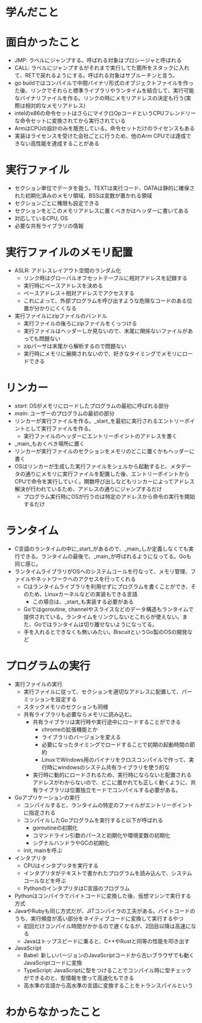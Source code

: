# 学んだこと

# 面白かったこと
- JMP: ラベルにジャンプする。呼ばれる対象はプロシージャと呼ばれる
- CALL: ラベルにジャンプするがそれまで実行してた箇所をスタックに入れて、RETで戻れるようにする。呼ばれる対象はサブルーチンと言う。
- go buildではコンパイルで中間バイナリ形式のオブジェクトファイルを作った後、リンクでそれらと標準ライブラリやランタイムを結合して、実行可能なバイナリファイルを作る。リンクの時にメモリアドレスの決定も行う(実際は相対的なメモリアドレス)
- intelのx86の命令セットはさらにマイクロOpコードというCPUフレンドリーな命令セットに変換されてから実行されている
- ArmはCPUの設計のみを販売している。命令セットだけのライセンスもある
- 実装はライセンスを受けた会社ごとに行うため、他のArm CPUでは達成できない高性能を達成することがある

# 実行ファイル
- セクション単位でデータを扱う。TEXTは実行コード、DATAは静的に確保された初期化済みのメモリ領域、BSSは変数が置かれる領域
- セクションごとに権限も設定できる
- セクションをどこのメモリアドレスに置くべきかはヘッダーに書いてある
- 対応しているCPU, OS
- 必要な共有ライブラリの情報

# 実行ファイルのメモリ配置
- ASLR: アドレスレイアウト空間のランダム化
  - リンク時はグローバルオフセットテーブルに相対アドレスを記録する
  - 実行時にベースアドレスを決める
  - ベースアドレス＋相対アドレスでアクセスする
  - これによって、外部プログラムを呼び出すような危険なコードのある位置が分かりにくくなる
- 実行ファイルにzipファイルのバンドル
  - 実行ファイルの後ろにzipファイルをくっつける
  - 実行ファイルはヘッダーしか見ないので、末尾に関係ないファイルがあっても問題ない
  - zipパーサは末尾から解析するので問題ない
  - 実行時にメモリに展開されないので、好きなタイミングでメモリにロードできる

# リンカー
- _start_: OSがメモリにロードしたプログラムの最初に呼ばれる部分
- _main_: ユーザーのプログラムの最初の部分
- リンカーが実行ファイルを作る。_start_を最初に実行されるエントリーポイントとして実行ファイルを作る。
  - 実行ファイルのヘッダーにエントリーポイントのアドレスを書く
- _main_もおくべき場所に置く
- リンカーが実行ファイルのセクションをメモリのどこに置くかもヘッダーに書く
- OSはリンカーが生成した実行ファイルをシェルから起動すると、メタデータの通りにメモリに実行ファイルを配置した後、エントリーポイントからCPUで命令を実行していく。関数呼び出しなどもリンカーによってアドレス解決が行われているため、アドレスの通りにジャンプするだけ
  - プログラム実行時にOSが行うのは特定のアドレスから命令の実行を開始するだけ

# ランタイム
- C言語のランタイムの中に_start_があるので、_main_しか定義しなくても実行できる。ランタイムの最後で、_main_が呼ばれるようになってる。Goも同じ感じ。
- ランタイムライブラリがOSへのシステムコールを行なって、メモリ管理、ファイルやネットワークへのアクセスを行ってくれる
  - Cはランタイムライブラリを利用せずにプログラムを書くことができ、そのため、Linuxカーネルなどの実装もできる言語
    - この場合は、_start_も実装する必要がある
  - Goではgoroutine, channelやスライスなどのデータ構造もランタイムで提供されている。ランタイムをリンクしないとこれらが使えない。また、Goではランタイムは切り離せないようになってる。
  - 手を入れるとできなくも無いみたい。BiscuitというGo製のOSの開発など

# プログラムの実行
- 実行ファイルの実行
  - 実行ファイルに従って、セクションを適切なアドレスに配置して、パーミッションを設定する
  - スタックメモリのセクションも同様
  - 共有ライブラリも必要ならメモリに読み込む。
    - 共有ライブラリは実行時や実行途中にロードすることができる
      - chromeの拡張機能とか
      - ライブラリのバージョンを変える
      - 必要になったタイミングでロードすることで初期の起動時間の節約
      - LinuxでWindows用のバイナリをクロスコンパイルで作って、実行時にwindowsのシステム共有ライブラリを使う的な
    - 実行時に動的にロードされるため、実行時にならないと配置されるアドレスがわからないので、どこに置かれても正しく動くように、共有ライブラリは位置独立モードでコンパイルする必要がある。
- Goアプリケーションの実行
  - コンパイルすると、ランタイムの特定のファイルがエントリーポイントに指定される
  - コンパイルしたGoプログラムを実行すると以下が呼ばれる
    - goroutineの初期化
    - コマンドライン引数のパースと初期化や環境変数の初期化
    - シグナルハンドラやGCの初期化
  - init, mainを呼ぶ
- インタプリタ
  - CPUはインタプリタを実行する
  - インタプリタがテキストで書かれたプログラムを読み込んで、システムコールなどを呼ぶ
  - PythonのインタプリタはC言語のプログラム
- Pythonはコンパイラでバイトコードに変換した後、仮想マシンで実行する方式
- JavaやRubyも同じ方式だが、JITコンパイラの工夫がある。バイトコードのうち、実行頻度が高い部分をネイティブコードに変換して実行するやつ
  - 初回だけコンパイル時間がかかるので遅くなるが、2回目以降は高速になる
  - Javaはトップスピードに乗ると、C++やRustと同等の性能を叩き出す
- JavaScript
  - Babel: 新しいバージョンのJavaScriptコードから古いブラウザでも動くJavaScriptコードに変換
  - TypeScript: JavaScriptに型をつけることでコンパイル時に型チェックができるのと、型情報を使って高速化もできる
  - 高水準の言語から高水準の言語に変換することをトランスパイルという

# わからなかったこと